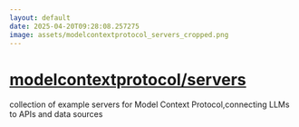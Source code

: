 ```yaml
---
layout: default
date: 2025-04-20T09:28:08.257275
image: assets/modelcontextprotocol_servers_cropped.png
---
```


# [modelcontextprotocol/servers](https://github.com/modelcontextprotocol/servers)

collection of example servers for Model Context Protocol,connecting LLMs to APIs and data sources
